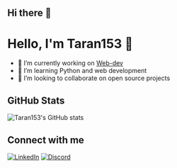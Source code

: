 ## Hi there 👋

<!--
**Taran153/Taran153** is a ✨ _special_ ✨ repository because its `README.md` (this file) appears on your GitHub profile.

Here are some ideas to get you started:

- 🔭 I’m currently working on ...
- 🌱 I’m currently learning ...
- 👯 I’m looking to collaborate on ...
- 🤔 I’m looking for help with ...
- 💬 Ask me about ...
- 📫 How to reach me: ...
- 😄 Pronouns: ...
- ⚡ Fun fact: ...
-->
# Hello, I'm Taran153 👋

- 🔭 I’m currently working on [Web-dev](https://github.com/Taran153/Web-dev)
- 🌱 I’m learning Python and web development
- 👯 I’m looking to collaborate on open source projects

## GitHub Stats
![Taran153's GitHub stats](https://github-readme-stats.vercel.app/api?username=Taran153&show_icons=true)

## Connect with me
[![LinkedIn](https://img.shields.io/badge/-LinkedIn-blue)](https://www.linkedin.com/in/taranreddy)
[![Discord](https://img.shields.io/badge/-Discord-5865F2?style=flat-square&logo=discord&logoColor=white)](https://discord.gg/PQ7C9RE5RB
)
